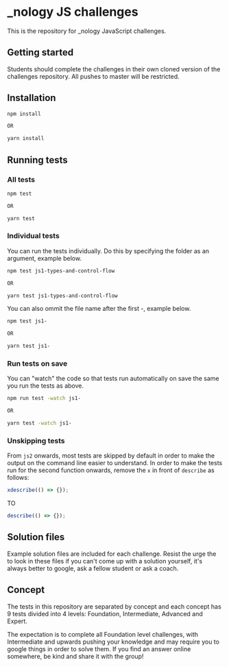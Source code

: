 # \_nology JS challenges

This is the repository for \_nology JavaScript challenges.

## Getting started

Students should complete the challenges in their own cloned version of the challenges repository. All pushes to master will be restricted.

## Installation

```bash
npm install

OR

yarn install
```

## Running tests

### All tests

```bash
npm test

OR

yarn test
```

### Individual tests

You can run the tests individually. Do this by specifying the folder as an argument, example below.

```bash
npm test js1-types-and-control-flow

OR

yarn test js1-types-and-control-flow
```

You can also ommit the file name after the first -, example below.

```bash
npm test js1-

OR

yarn test js1-
```

### Run tests on save

You can "watch" the code so that tests run automatically on save the same you run the tests as above.

```bash
npm run test -watch js1-

OR

yarn test -watch js1-
```

### Unskipping tests

From `js2` onwards, most tests are skipped by default in order to make the output on the command line easier to understand. In order to make the tests run for the second function onwards, remove the `x` in front of `describe` as follows:

```js
xdescribe(() => {});
```

TO

```js
describe(() => {});
```

## Solution files

Example solution files are included for each challenge. Resist the urge the to look in these files if you can't come up with a solution yourself, it's always better to google, ask a fellow student or ask a coach.

## Concept

The tests in this repository are separated by concept and each concept has 9 tests divided into 4 levels: Foundation, Intermediate, Advanced and Expert.

The expectation is to complete all Foundation level challenges, with Intermediate and upwards pushing your knowledge
and may require you to google things in order to solve them. If you find an answer online somewhere, be kind and
share it with the group!
